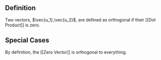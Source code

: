 ## Definition

Two vectors, $\vec{u_1},\vec{u_2}$, are defined as orthogonal if their [[Dot Product]] is zero.

## Special Cases

By definition, the [[Zero Vector]] is orthogonal to everything.
